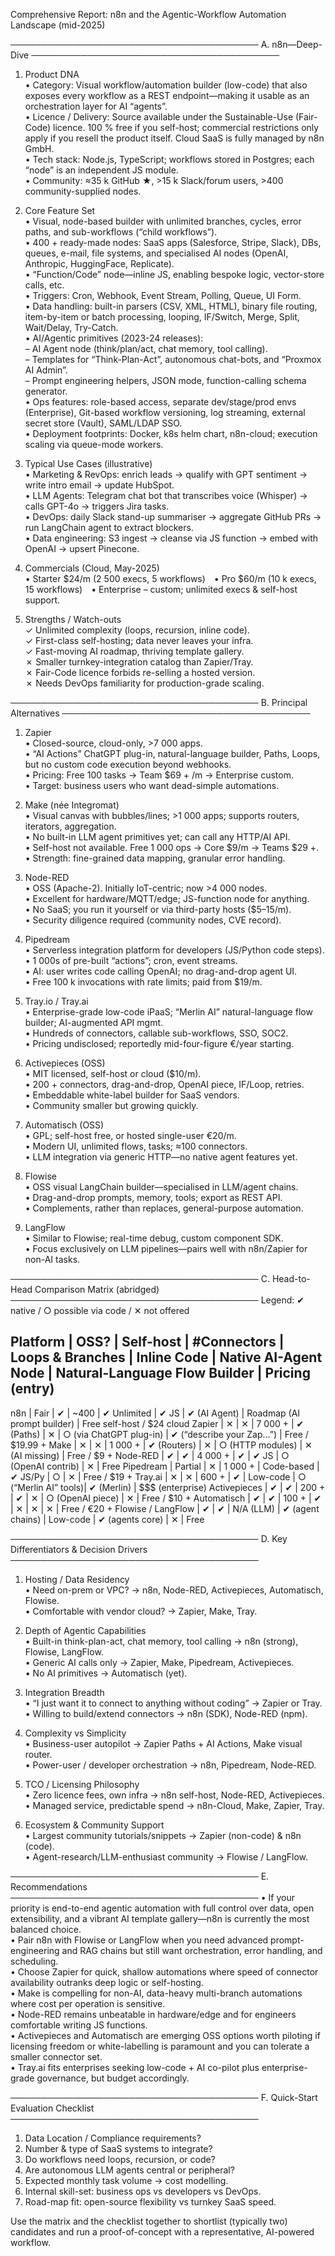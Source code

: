 Comprehensive Report: n8n and the Agentic-Workflow Automation Landscape (mid-2025)

────────────────────────────────────────
A.  n8n—Deep-Dive
────────────────────────────────────────
1. Product DNA  
   • Category: Visual workflow/automation builder (low-code) that also exposes every workflow as a REST endpoint—making it usable as an orchestration layer for AI “agents”.  
   • Licence / Delivery: Source available under the Sustainable-Use (Fair-Code) licence. 100 % free if you self-host; commercial restrictions only apply if you resell the product itself. Cloud SaaS is fully managed by n8n GmbH.  
   • Tech stack: Node.js, TypeScript; workflows stored in Postgres; each “node” is an independent JS module.  
   • Community: ≈35 k GitHub ★, >15 k Slack/forum users, >400 community-supplied nodes.

2. Core Feature Set  
   • Visual, node-based builder with unlimited branches, cycles, error paths, and sub-workflows (“child workflows”).  
   • 400 + ready-made nodes: SaaS apps (Salesforce, Stripe, Slack), DBs, queues, e-mail, file systems, and specialised AI nodes (OpenAI, Anthropic, HuggingFace, Replicate).  
   • “Function/Code” node—inline JS, enabling bespoke logic, vector-store calls, etc.  
   • Triggers: Cron, Webhook, Event Stream, Polling, Queue, UI Form.  
   • Data handling: built-in parsers (CSV, XML, HTML), binary file routing, item-by-item or batch processing, looping, IF/Switch, Merge, Split, Wait/Delay, Try-Catch.  
   • AI/Agentic primitives (2023-24 releases):  
     – AI Agent node (think/plan/act, chat memory, tool calling).  
     – Templates for “Think-Plan-Act”, autonomous chat-bots, and “Proxmox AI Admin”.  
     – Prompt engineering helpers, JSON mode, function-calling schema generator.  
   • Ops features: role-based access, separate dev/stage/prod envs (Enterprise), Git-based workflow versioning, log streaming, external secret store (Vault), SAML/LDAP SSO.  
   • Deployment footprints: Docker, k8s helm chart, n8n-cloud; execution scaling via queue-mode workers.

3. Typical Use Cases (illustrative)  
   • Marketing & RevOps: enrich leads → qualify with GPT sentiment → write intro email → update HubSpot.  
   • LLM Agents: Telegram chat bot that transcribes voice (Whisper) → calls GPT-4o → triggers Jira tasks.  
   • DevOps: daily Slack stand-up summariser → aggregate GitHub PRs → run LangChain agent to extract blockers.  
   • Data engineering: S3 ingest → cleanse via JS function → embed with OpenAI → upsert Pinecone.  

4. Commercials (Cloud, May-2025)  
   • Starter $24/m (2 500 execs, 5 workflows) • Pro $60/m (10 k execs, 15 workflows) • Enterprise – custom; unlimited execs & self-host support.

5. Strengths / Watch-outs  
   ✓ Unlimited complexity (loops, recursion, inline code).  
   ✓ First-class self-hosting; data never leaves your infra.  
   ✓ Fast-moving AI roadmap, thriving template gallery.  
   ✗ Smaller turnkey-integration catalog than Zapier/Tray.  
   ✗ Fair-Code licence forbids re-selling a hosted version.  
   ✗ Needs DevOps familiarity for production-grade scaling.

────────────────────────────────────────
B.  Principal Alternatives
────────────────────────────────────────
1. Zapier  
   • Closed-source, cloud-only, >7 000 apps.  
   • “AI Actions” ChatGPT plug-in, natural-language builder, Paths, Loops, but no custom code execution beyond webhooks.  
   • Pricing: Free 100 tasks → Team $69 + /m → Enterprise custom.  
   • Target: business users who want dead-simple automations.

2. Make (née Integromat)  
   • Visual canvas with bubbles/lines; >1 000 apps; supports routers, iterators, aggregation.  
   • No built-in LLM agent primitives yet; can call any HTTP/AI API.  
   • Self-host not available.  Free 1 000 ops → Core $9/m → Teams $29 +.  
   • Strength: fine-grained data mapping, granular error handling.

3. Node-RED  
   • OSS (Apache-2). Initially IoT-centric; now >4 000 nodes.  
   • Excellent for hardware/MQTT/edge; JS-function node for anything.  
   • No SaaS; you run it yourself or via third-party hosts ($5–15/m).  
   • Security diligence required (community nodes, CVE record).

4. Pipedream  
   • Serverless integration platform for developers (JS/Python code steps).  
   • 1 000s of pre-built “actions”; cron, event streams.  
   • AI: user writes code calling OpenAI; no drag-and-drop agent UI.  
   • Free 100 k invocations with rate limits; paid from $19/m.

5. Tray.io / Tray.ai  
   • Enterprise-grade low-code iPaaS; “Merlin AI” natural-language flow builder; AI-augmented API mgmt.  
   • Hundreds of connectors, callable sub-workflows, SSO, SOC2.  
   • Pricing undisclosed; reportedly mid-four-figure €/year starting.

6. Activepieces (OSS)  
   • MIT licensed, self-host or cloud ($10/m).  
   • 200 + connectors, drag-and-drop, OpenAI piece, IF/Loop, retries.  
   • Embeddable white-label builder for SaaS vendors.  
   • Community smaller but growing quickly.

7. Automatisch (OSS)  
   • GPL; self-host free, or hosted single-user €20/m.  
   • Modern UI, unlimited flows, tasks; ≈100 connectors.  
   • LLM integration via generic HTTP—no native agent features yet.

8. Flowise  
   • OSS visual LangChain builder—specialised in LLM/agent chains.  
   • Drag-and-drop prompts, memory, tools; export as REST API.  
   • Complements, rather than replaces, general-purpose automation.

9. LangFlow  
   • Similar to Flowise; real-time debug, custom component SDK.  
   • Focus exclusively on LLM pipelines—pairs well with n8n/Zapier for non-AI tasks.

────────────────────────────────────────
C.  Head-to-Head Comparison Matrix (abridged)
────────────────────────────────────────
Legend: ✔ native / ○ possible via code / ✕ not offered

Platform            | OSS? | Self-host | #Connectors | Loops & Branches | Inline Code | Native AI-Agent Node | Natural-Language Flow Builder | Pricing (entry)
-------------------------------------------------------------------------------------------------------------------------------------------
n8n                 | Fair | ✔         | ~400        | ✔ Unlimited      | ✔ JS        | ✔ (AI Agent)         | Roadmap (AI prompt builder)  | Free self-host / $24 cloud
Zapier              | ✕    | ✕         | 7 000 +     | ✔ (Paths)        | ✕           | ○ (via ChatGPT plug-in) | ✔ (“describe your Zap…”)     | Free / $19.99 +
Make                | ✕    | ✕         | 1 000 +     | ✔ (Routers)      | ✕           | ○ (HTTP modules)     | ✕ (AI missing)               | Free / $9 +
Node-RED            | ✔    | ✔         | 4 000 +     | ✔                | ✔ JS        | ○ (OpenAI contrib)   | ✕                            | Free
Pipedream           | Partial | ✕      | 1 000 +     | Code-based       | ✔ JS/Py     | ○                   | ✕                            | Free / $19 +
Tray.ai             | ✕    | ✕         | 600 +       | ✔                | Low-code    | ○ (“Merlin AI” tools)| ✔ (Merlin)                   | $$$ (enterprise)
Activepieces        | ✔    | ✔         | 200 +       | ✔                | ✕           | ○ (OpenAI piece)     | ✕                            | Free / $10 +
Automatisch         | ✔    | ✔         | 100 +       | ✔                | ✕           | ✕                   | ✕                            | Free / €20 +
Flowise / LangFlow  | ✔    | ✔         | N/A (LLM)   | ✔ (agent chains) | Low-code    | ✔ (agents core)      | ✕                            | Free

────────────────────────────────────────
D.  Key Differentiators & Decision Drivers
────────────────────────────────────────
1. Hosting / Data Residency  
   • Need on-prem or VPC? → n8n, Node-RED, Activepieces, Automatisch, Flowise.  
   • Comfortable with vendor cloud? → Zapier, Make, Tray.

2. Depth of Agentic Capabilities  
   • Built-in think-plan-act, chat memory, tool calling → n8n (strong), Flowise, LangFlow.  
   • Generic AI calls only → Zapier, Make, Pipedream, Activepieces.  
   • No AI primitives → Automatisch (yet).

3. Integration Breadth  
   • “I just want it to connect to anything without coding” → Zapier or Tray.  
   • Willing to build/extend connectors → n8n (SDK), Node-RED (npm).

4. Complexity vs Simplicity  
   • Business-user autopilot → Zapier Paths + AI Actions, Make visual router.  
   • Power-user / developer orchestration → n8n, Pipedream, Node-RED.

5. TCO / Licensing Philosophy  
   • Zero licence fees, own infra → n8n self-host, Node-RED, Activepieces.  
   • Managed service, predictable spend → n8n-Cloud, Make, Zapier, Tray.

6. Ecosystem & Community Support  
   • Largest community tutorials/snippets → Zapier (non-code) & n8n (code).  
   • Agent-research/LLM-enthusiast community → Flowise / LangFlow.

────────────────────────────────────────
E.  Recommendations
────────────────────────────────────────
• If your priority is end-to-end agentic automation with full control over data, open extensibility, and a vibrant AI template gallery—n8n is currently the most balanced choice.  
• Pair n8n with Flowise or LangFlow when you need advanced prompt-engineering and RAG chains but still want orchestration, error handling, and scheduling.  
• Choose Zapier for quick, shallow automations where speed of connector availability outranks deep logic or self-hosting.  
• Make is compelling for non-AI, data-heavy multi-branch automations where cost per operation is sensitive.  
• Node-RED remains unbeatable in hardware/edge and for engineers comfortable writing JS functions.  
• Activepieces and Automatisch are emerging OSS options worth piloting if licensing freedom or white-labelling is paramount and you can tolerate a smaller connector set.  
• Tray.ai fits enterprises seeking low-code + AI co-pilot plus enterprise-grade governance, but budget accordingly.

────────────────────────────────────────
F.  Quick-Start Evaluation Checklist
────────────────────────────────────────
1. Data Location / Compliance requirements?  
2. Number & type of SaaS systems to integrate?  
3. Do workflows need loops, recursion, or code?  
4. Are autonomous LLM agents central or peripheral?  
5. Expected monthly task volume → cost modelling.  
6. Internal skill-set: business ops vs developers vs DevOps.  
7. Road-map fit: open-source flexibility vs turnkey SaaS speed.

Use the matrix and the checklist together to shortlist (typically two) candidates and run a proof-of-concept with a representative, AI-powered workflow.